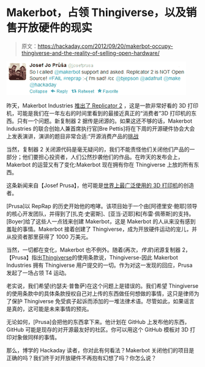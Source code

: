 # Makerbot，占领 Thingiverse，以及销售开放硬件的现实

> 原文：<https://hackaday.com/2012/09/20/makerbot-occupy-thingiverse-and-the-reality-of-selling-open-hardware/>

![](img/02eef27728e89f86bbdd9dac609126a5.png "Prusa")

昨天，Makerbot Industries [推出了 Replicator 2](http://hackaday.com/2012/09/19/introducing-the-makerbot-replicator-2) ，这是一款非常好看的 3D 打印机，可能是我们在一年左右的时间里看到的最接近真正的“消费者”3D 打印机的东西。只有一个问题。新复制器 2 据传是闭源的。如果这还不够的话，Makerbot Industries 的联合创始人兼首席执行官[Bre Pettis]将在下周的开源硬件协会大会上发表演讲，演讲的题目非常合适:“开源消费产品的[挑战](http://summit.oshwa.org/challenges-of-open-source-consumer-products/)

当然，复制器 2 关闭源代码是毫无疑问的，我们不能责怪他们关闭他们产品的一部分；他们要担心投资者，人们公然抄袭他们的作品。在昨天的发布会上，Makerbot 的运营又有了变化:Makerbot 现在拥有你在 Thingiverse 上放的所有东西。

这条新闻来自【Josef Prusa】，他可能是[世界上最广泛使用的 3D 打印机](http://reprap.org/wiki/Prusa_Mendel)的创造者。

[Prusa]以 RepRap 的历史开始他的咆哮。该项目始于一个由[阿德里安·鲍耶]领导的核心开发团队，并得到了[扎克·史密斯]、[亚当·迈耶]和[布雷·佩蒂斯]的支持。[Boyer]给了这些人一点钱来创建 Makerbot，这是 Makerbot 的人从来没有感到羞耻的事情。Makerbot 接着创建了 Thingiverse，成为开放硬件运动的宠儿，并从投资者那里获得了 1000 万美元。

当然，一切都在变化，Makerbot 也不例外。随着(再次，*传言*)闭源复制器 2，【Prusa】指出[Thingiverse](http://www.thingiverse.com/legal)的使用条款说，Thingiverse-因此 Makerbot Industries 拥有 Thingiverse 用户提交的一切。作为对这一发现的回应，Prusa 发起了一场占领 T4 运动。

老实说，我们希望(约瑟夫·普鲁萨)在这个问题上是错误的。我们希望 Thingiverse 的使用条款中的具体条款授权自己对上传的东西做任何想做的事情，这只是律师为了保护 Thingiverse 免受疯子起诉而添加的一堆法律术语。尽管如此，如果谣言是真的，这可能是未来事情的预兆。

无论如何，[Prusa]会把他的东西拿下来。他计划在 GitHub 上发布他的东西，GitHub 可能是现存的对开源最友好的社区。你可以用这个 GitHub 模板对 3D 打印对象做同样的事情。

那么，博学的 Hackaday 读者，你对此有何看法？Makerbot 关闭他们的项目是正确的吗？我们终于对开放硬件不再抱有幻想了吗？你怎么说？